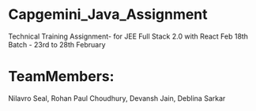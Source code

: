 # Capgemini_Java_Assignment
Technical Training Assignment- for JEE Full Stack 2.0 with React Feb 18th Batch - 23rd to 28th February

# TeamMembers:
Nilavro Seal, Rohan Paul Choudhury, Devansh Jain, Deblina Sarkar
